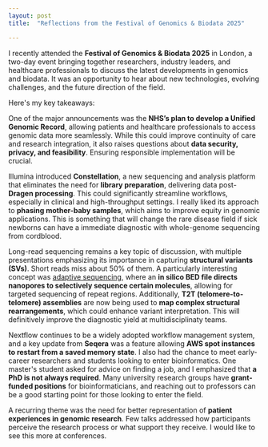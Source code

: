 ```yaml
---
layout: post
title:  "Reflections from the Festival of Genomics & Biodata 2025"

---
```


I recently attended the **Festival of Genomics & Biodata 2025** in London, a two-day event bringing together researchers, industry leaders, and healthcare professionals to discuss the latest developments in genomics and biodata. It was an opportunity to hear about new technologies, evolving challenges, and the future direction of the field.  

Here's my key takeaways:  

One of the major announcements was the **NHS’s plan to develop a Unified Genomic Record**, allowing patients and healthcare professionals to access genomic data more seamlessly. While this could improve continuity of care and research integration, it also raises questions about **data security, privacy, and feasibility**. Ensuring responsible implementation will be crucial.  

Illumina introduced **Constellation**, a new sequencing and analysis platform that eliminates the need for **library preparation**, delivering data post-**Dragen processing**. This could significantly streamline workflows, especially in clinical and high-throughput settings. I really liked its approach to **phasing mother-baby samples**, which aims to improve equity in genomic applications. This is something that will change the rare disease field if sick newborns can have a immediate diagnostic with whole-genome sequencing from cordblood. 

Long-read sequencing remains a key topic of discussion, with multiple presentations emphasizing its importance in capturing **structural variants (SVs)**. Short reads miss about 50% of them. A particularly interesting concept was [adaptive sequencing](https://nanoporetech.com/document/adaptive-sampling), where an **in silico BED file directs nanopores to selectively sequence certain molecules**, allowing for targeted sequencing of repeat regions. Additionally, **T2T (telomere-to-telomere) assemblies** are now being used to **map complex structural rearrangements**, which could enhance variant interpretation. This will definitively improve the diagnostic yield at multidisciplinaty teams.  

Nextflow continues to be a widely adopted workflow management system, and a key update from **Seqera** was a feature allowing **AWS spot instances to restart from a saved memory state**. I also had the chance to meet early-career researchers and students looking to enter bioinformatics. One master's student asked for advice on finding a job, and I emphasized that **a PhD is not always required**. Many university research groups have **grant-funded positions** for bioinformaticians, and reaching out to professors can be a good starting point for those looking to enter the field. 

A recurring theme was the need for better representation of **patient experiences in genomic research**. Few talks addressed how participants perceive the research process or what support they receive. I would like to see this more at conferences.  
